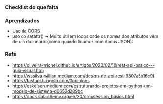 
### Checklist do que falta 


### Aprendizados
- Uso de CORS
- uso do setattr() -> Muito útil em loops onde os nomes dos atributos vêm de um dicionário (como quando lidamos com dados JSON):

### Refs

- https://oliveira-michel.github.io/artigos/2020/02/10/rest-api-basico---guia-visual.htm
- https://wssilva-willian.medium.com/design-de-api-rest-9807a5b16c9f
- https://fastapi.tiangolo.com/#opinions
- https://eskelsen.medium.com/estruturando-projetos-em-python-um-modelo-de-sistema-d0652d289bc
- https://docs.sqlalchemy.org/en/20/orm/session_basics.html